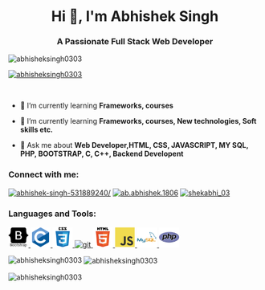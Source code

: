 <h1 align="center">Hi 👋, I'm Abhishek Singh</h1>
<h3 align="center">A Passionate Full Stack Web Developer</h3>

<p align="left"> <img src="https://komarev.com/ghpvc/?username=abhisheksingh0303&label=Profile%20views&color=0e75b6&style=flat" alt="abhisheksingh0303" /> </p>

<p align="left"> <a href="https://github.com/ryo-ma/github-profile-trophy"><img src="https://github-profile-trophy.vercel.app/?username=abhisheksingh0303" alt="abhisheksingh0303" /></a> </p>

<p align="left"> <a href="https://twitter.com/" target="blank"><img src="https://img.shields.io/twitter/follow/?logo=twitter&style=for-the-badge" alt="" /></a> </p>

- 🔭 I’m currently learning **Frameworks, courses**

- 🌱 I’m currently learning **Frameworks, courses, New technologies, Soft skills etc.**

- 💬 Ask me about **Web Developer,HTML, CSS, JAVASCRIPT, MY SQL, PHP, BOOTSTRAP, C, C++, Backend Developent**

<h3 align="left">Connect with me:</h3>
<p align="left">
<a href="https://linkedin.com/in/abhishek-singh-531889240/" target="blank"><img align="center" src="https://raw.githubusercontent.com/rahuldkjain/github-profile-readme-generator/master/src/images/icons/Social/linked-in-alt.svg" alt="abhishek-singh-531889240/" height="30" width="40" /></a>
<a href="https://fb.com/ab.abhishek.1806" target="blank"><img align="center" src="https://raw.githubusercontent.com/rahuldkjain/github-profile-readme-generator/master/src/images/icons/Social/facebook.svg" alt="ab.abhishek.1806" height="30" width="40" /></a>
<a href="https://instagram.com/shekabhi_03" target="blank"><img align="center" src="https://raw.githubusercontent.com/rahuldkjain/github-profile-readme-generator/master/src/images/icons/Social/instagram.svg" alt="shekabhi_03" height="30" width="40" /></a>
</p>

<h3 align="left">Languages and Tools:</h3>
<p align="left"> <a href="https://getbootstrap.com" target="_blank" rel="noreferrer"> <img src="https://raw.githubusercontent.com/devicons/devicon/master/icons/bootstrap/bootstrap-plain-wordmark.svg" alt="bootstrap" width="40" height="40"/> </a> <a href="https://www.cprogramming.com/" target="_blank" rel="noreferrer"> <img src="https://raw.githubusercontent.com/devicons/devicon/master/icons/c/c-original.svg" alt="c" width="40" height="40"/> </a> <a href="https://www.w3schools.com/css/" target="_blank" rel="noreferrer"> <img src="https://raw.githubusercontent.com/devicons/devicon/master/icons/css3/css3-original-wordmark.svg" alt="css3" width="40" height="40"/> </a> <a href="https://git-scm.com/" target="_blank" rel="noreferrer"> <img src="https://www.vectorlogo.zone/logos/git-scm/git-scm-icon.svg" alt="git" width="40" height="40"/> </a> <a href="https://www.w3.org/html/" target="_blank" rel="noreferrer"> <img src="https://raw.githubusercontent.com/devicons/devicon/master/icons/html5/html5-original-wordmark.svg" alt="html5" width="40" height="40"/> </a> <a href="https://developer.mozilla.org/en-US/docs/Web/JavaScript" target="_blank" rel="noreferrer"> <img src="https://raw.githubusercontent.com/devicons/devicon/master/icons/javascript/javascript-original.svg" alt="javascript" width="40" height="40"/> </a> <a href="https://www.mysql.com/" target="_blank" rel="noreferrer"> <img src="https://raw.githubusercontent.com/devicons/devicon/master/icons/mysql/mysql-original-wordmark.svg" alt="mysql" width="40" height="40"/> </a> <a href="https://www.php.net" target="_blank" rel="noreferrer"> <img src="https://raw.githubusercontent.com/devicons/devicon/master/icons/php/php-original.svg" alt="php" width="40" height="40"/> </a> </p>

<p><img align="left" src="https://github-readme-stats.vercel.app/api/top-langs?username=abhisheksingh0303&show_icons=true&locale=en&layout=compact" alt="abhisheksingh0303" /></p>

<p>&nbsp;<img align="center" src="https://github-readme-stats.vercel.app/api?username=abhisheksingh0303&show_icons=true&locale=en" alt="abhisheksingh0303" /></p>

<p><img align="center" src="https://github-readme-streak-stats.herokuapp.com/?user=abhisheksingh0303&" alt="abhisheksingh0303" /></p>
